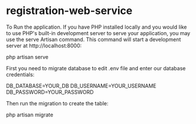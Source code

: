 # registration-web-service

To Run the application. If you have PHP installed locally and you would like to use PHP's built-in development server to serve your application, you may use the serve Artisan command. This command will start a development server at http://localhost:8000:


php artisan serve



First you need to migrate database to edit .env file and enter our database credentials:

DB_DATABASE=YOUR_DB
DB_USERNAME=YOUR_USERNAME
DB_PASSWORD=YOUR_PASSWORD




Then run the migration to create the table:


php artisan migrate

